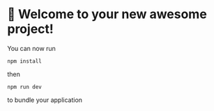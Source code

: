 # 🚀 Welcome to your new awesome project!

You can now run

```
npm install
```

then

```
npm run dev
```

to bundle your application
